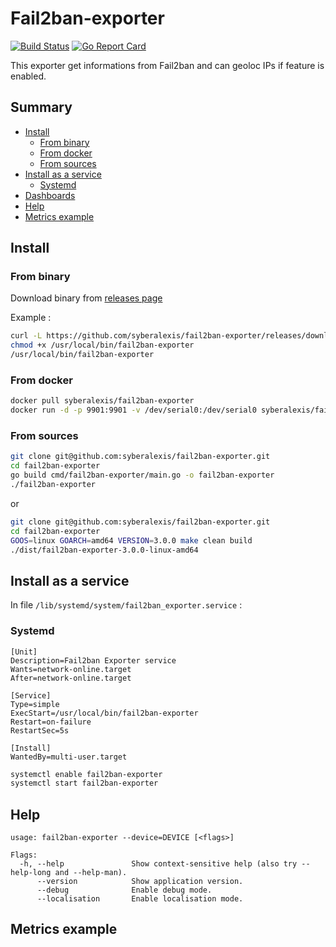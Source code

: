 # Fail2ban-exporter

[![Build Status](https://travis-ci.com/syberalexis/fail2ban-exporter.svg?branch=master)](https://travis-ci.com/syberalexis/fail2ban-exporter)
[![Go Report Card](https://goreportcard.com/badge/github.com/syberalexis/fail2ban-exporter)](https://goreportcard.com/report/github.com/syberalexis/fail2ban-exporter)

This exporter get informations from Fail2ban and can geoloc IPs if feature is enabled.

## Summary

- [Install](#install)
  - [From binary](#from-binary)
  - [From docker](#from-docker)
  - [From sources](#from-sources)
- [Install as a service](#install-as-a-service)
  - [Systemd](#systemd)
- [Dashboards](#dashboards)
- [Help](#help)
- [Metrics example](#metrics-example)

## Install

### From binary

Download binary from [releases page](https://github.com/syberalexis/fail2ban-exporter/releases)

Example :
```bash
curl -L https://github.com/syberalexis/fail2ban-exporter/releases/download/v3.0.0/fail2ban-exporter-3.0.0-linux-amd64 -o /usr/local/bin/fail2ban-exporter
chmod +x /usr/local/bin/fail2ban-exporter
/usr/local/bin/fail2ban-exporter
```

### From docker

```bash
docker pull syberalexis/fail2ban-exporter
docker run -d -p 9901:9901 -v /dev/serial0:/dev/serial0 syberalexis/fail2ban-exporter:1.0.0
```

### From sources

```bash
git clone git@github.com:syberalexis/fail2ban-exporter.git
cd fail2ban-exporter
go build cmd/fail2ban-exporter/main.go -o fail2ban-exporter
./fail2ban-exporter
```

or

```bash
git clone git@github.com:syberalexis/fail2ban-exporter.git
cd fail2ban-exporter
GOOS=linux GOARCH=amd64 VERSION=3.0.0 make clean build
./dist/fail2ban-exporter-3.0.0-linux-amd64
```

## Install as a service

In file `/lib/systemd/system/fail2ban_exporter.service` :
### Systemd
```
[Unit]
Description=Fail2ban Exporter service
Wants=network-online.target
After=network-online.target

[Service]
Type=simple
ExecStart=/usr/local/bin/fail2ban-exporter
Restart=on-failure
RestartSec=5s

[Install]
WantedBy=multi-user.target
```

```bash
systemctl enable fail2ban-exporter
systemctl start fail2ban-exporter
```

## Help

```
usage: fail2ban-exporter --device=DEVICE [<flags>]

Flags:
  -h, --help               Show context-sensitive help (also try --help-long and --help-man).
      --version            Show application version.
      --debug              Enable debug mode.
      --localisation       Enable localisation mode.
```

## Metrics example

```
```